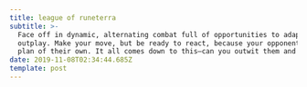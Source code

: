 ```yaml
---
title: league of runeterra
subtitle: >-
  Face off in dynamic, alternating combat full of opportunities to adapt and
  outplay. Make your move, but be ready to react, because your opponent has a
  plan of their own. It all comes down to this—can you outwit them and win?
date: 2019-11-08T02:34:44.685Z
template: post
---
```



